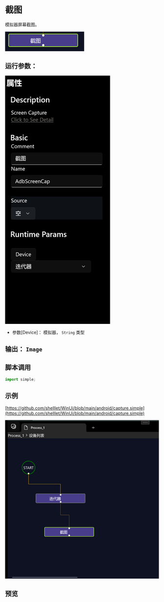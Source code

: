 # 截图 
模拟器屏幕截图。

![param](./images/2022-11-15_190638.png ':size=90%')


## 运行参数：
![param](./images/2022-11-15_190735.png ':size=90%')

* 参数[Device]： 模拟器， `String` 类型

## 输出： `Image`


## 脚本调用

```python
import simple;


```

## 示例

[https://github.com/shelllet/WinUi/blob/main/android/capture.simple](https://github.com/shelllet/WinUi/blob/main/android/capture.simple)

![textchinese](./images/2022-11-15_190858.png ':size=90%')


## 预览
